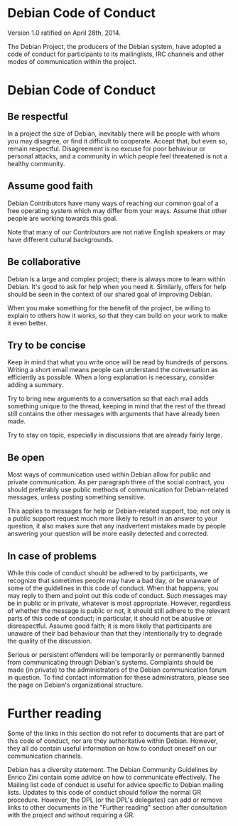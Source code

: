 # Debian Code of Conduct

Version 1.0 ratified on April 28th, 2014.

The Debian Project, the producers of the Debian system, have adopted a code of conduct for participants to its mailinglists, IRC channels and other modes of communication within the project.

# Debian Code of Conduct

## Be respectful
In a project the size of Debian, inevitably there will be people with whom you may disagree, or find it difficult to cooperate. Accept that, but even so, remain respectful. Disagreement is no excuse for poor behaviour or personal attacks, and a community in which people feel threatened is not a healthy community.

## Assume good faith
Debian Contributors have many ways of reaching our common goal of a free operating system which may differ from your ways. Assume that other people are working towards this goal.

Note that many of our Contributors are not native English speakers or may have different cultural backgrounds.

## Be collaborative
Debian is a large and complex project; there is always more to learn within Debian. It's good to ask for help when you need it. Similarly, offers for help should be seen in the context of our shared goal of improving Debian.

When you make something for the benefit of the project, be willing to explain to others how it works, so that they can build on your work to make it even better.

## Try to be concise
Keep in mind that what you write once will be read by hundreds of persons. Writing a short email means people can understand the conversation as efficiently as possible. When a long explanation is necessary, consider adding a summary.

Try to bring new arguments to a conversation so that each mail adds something unique to the thread, keeping in mind that the rest of the thread still contains the other messages with arguments that have already been made.

Try to stay on topic, especially in discussions that are already fairly large.

## Be open
Most ways of communication used within Debian allow for public and private communication. As per paragraph three of the social contract, you should preferably use public methods of communication for Debian-related messages, unless posting something sensitive.

This applies to messages for help or Debian-related support, too; not only is a public support request much more likely to result in an answer to your question, it also makes sure that any inadvertent mistakes made by people answering your question will be more easily detected and corrected.

## In case of problems
While this code of conduct should be adhered to by participants, we recognize that sometimes people may have a bad day, or be unaware of some of the guidelines in this code of conduct. When that happens, you may reply to them and point out this code of conduct. Such messages may be in public or in private, whatever is most appropriate. However, regardless of whether the message is public or not, it should still adhere to the relevant parts of this code of conduct; in particular, it should not be abusive or disrespectful. Assume good faith; it is more likely that participants are unaware of their bad behaviour than that they intentionally try to degrade the quality of the discussion.

Serious or persistent offenders will be temporarily or permanently banned from communicating through Debian's systems. Complaints should be made (in private) to the administrators of the Debian communication forum in question. To find contact information for these administrators, please see the page on Debian's organizational structure.

# Further reading

Some of the links in this section do not refer to documents that are part of this code of conduct, nor are they authoritative within Debian. However, they all do contain useful information on how to conduct oneself on our communication channels.

Debian has a diversity statement.
The Debian Community Guidelines by Enrico Zini contain some advice on how to communicate effectively.
The Mailing list code of conduct is useful for advice specific to Debian mailing lists.
Updates to this code of conduct should follow the normal GR procedure. However, the DPL (or the DPL's delegates) can add or remove links to other documents in the "Further reading" section after consultation with the project and without requiring a GR.